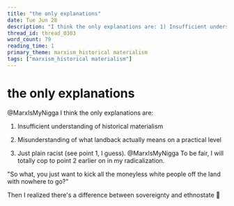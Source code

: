 ```yaml
---
title: "the only explanations"
date: Tue Jun 28
description: "I think the only explanations are: 1) Insufficient understanding of historical materialism 2) Misunderstanding of what landback actually means on a practical..."
thread_id: thread_0303
word_count: 79
reading_time: 1
primary_theme: marxism_historical materialism
tags: ["marxism_historical materialism"]
---
```


# the only explanations

@MarxIsMyNigga I think the only explanations are:

1) Insufficient understanding of historical materialism

2) Misunderstanding of what landback actually means on a practical level

3) Just plain racist (see point 1, I guess). @MarxIsMyNigga To be fair, I will totally cop to point 2 earlier on in my radicalization.

"So what, you just want to kick all the moneyless white people off the land with nowhere to go?"

Then I realized there's a difference between sovereignty and ethnostate 🤦